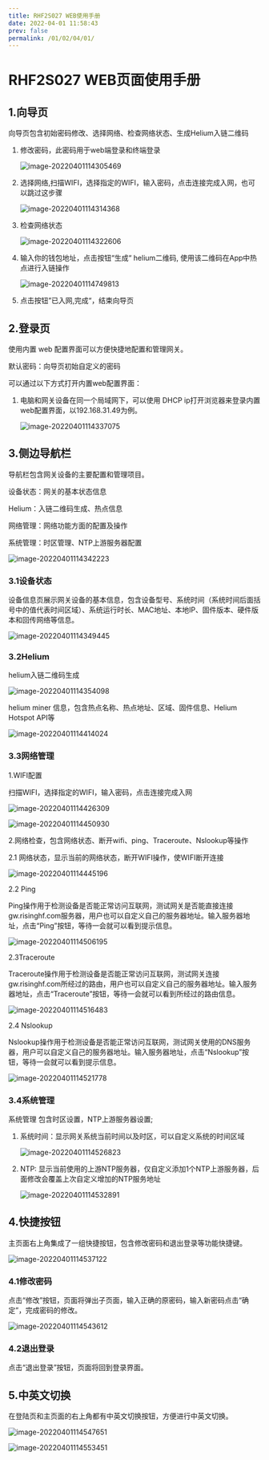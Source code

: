 ```yaml
---
title: RHF2S027 WEB使用手册
date: 2022-04-01 11:58:43
prev: false
permalink: /01/02/04/01/
---
```

# RHF2S027 WEB页面使用手册

## 1.向导页

向导页包含初始密码修改、选择网络、检查网络状态、生成Helium入链二维码

1. 修改密码，此密码用于web端登录和终端登录

   ![image-20220401114305469](https://risinghf-wiki.oss-cn-shenzhen.aliyuncs.com/upload/img/image-20220401114305469.png)

2. 选择网络,扫描WIFI，选择指定的WIFI，输入密码，点击连接完成入网，也可以跳过这步骤

   ![image-20220401114314368](https://risinghf-wiki.oss-cn-shenzhen.aliyuncs.com/upload/img/image-20220401114314368.png)

3. 检查网络状态 

   ![image-20220401114322606](https://risinghf-wiki.oss-cn-shenzhen.aliyuncs.com/upload/img/image-20220401114322606.png)

4. 输入你的钱包地址，点击按钮“生成“ helium二维码, 使用该二维码在App中热点进行入链操作

   ![image-20220401114749813](https://risinghf-wiki.oss-cn-shenzhen.aliyuncs.com/upload/img/image-20220401114749813.png)

5. 点击按钮”已入网,完成“，结束向导页

   

## 2.登录页

使用内置 web 配置界面可以方便快捷地配置和管理网关。

默认密码：向导页初始自定义的密码

可以通过以下方式打开内置web配置界面：

1. 电脑和网关设备在同一个局域网下，可以使用 DHCP ip打开浏览器来登录内置web配置界面，以192.168.31.49为例。

   ![image-20220401114337075](https://risinghf-wiki.oss-cn-shenzhen.aliyuncs.com/upload/img/image-20220401114337075.png)

##  3.侧边导航栏

 导航栏包含网关设备的主要配置和管理项目。

设备状态：网关的基本状态信息

Helium：入链二维码生成、热点信息

网络管理：网络功能方面的配置及操作

系统管理：时区管理、NTP上游服务器配置

![image-20220401114342223](https://risinghf-wiki.oss-cn-shenzhen.aliyuncs.com/upload/img/image-20220401114342223.png) 

### 3.1设备状态

   设备信息页展示网关设备的基本信息，包含设备型号、系统时间（系统时间后面括号中的值代表时间区域）、系统运行时长、MAC地址、本地IP、固件版本、硬件版本和回传网络等信息。

![image-20220401114349445](https://risinghf-wiki.oss-cn-shenzhen.aliyuncs.com/upload/img/image-20220401114349445.png)



### 3.2Helium

 helium入链二维码生成

![image-20220401114354098](https://risinghf-wiki.oss-cn-shenzhen.aliyuncs.com/upload/img/image-20220401114354098.png)

 helium miner 信息，包含热点名称、热点地址、区域、固件信息、Helium Hotspot API等

![image-20220401114414024](https://risinghf-wiki.oss-cn-shenzhen.aliyuncs.com/upload/img/image-20220401114414024.png)    



### 3.3网络管理

1.WIFI配置

 扫描WIFI，选择指定的WIFI，输入密码，点击连接完成入网

![image-20220401114426309](https://risinghf-wiki.oss-cn-shenzhen.aliyuncs.com/upload/img/image-20220401114426309.png)

![image-20220401114450930](https://risinghf-wiki.oss-cn-shenzhen.aliyuncs.com/upload/img/image-20220401114450930.png)

2.网络检查，包含网络状态、断开wifi、ping、Traceroute、Nslookup等操作

 2.1 网络状态，显示当前的网络状态，断开WIFI操作，使WIFI断开连接

![image-20220401114445196](https://risinghf-wiki.oss-cn-shenzhen.aliyuncs.com/upload/img/image-20220401114445196.png)

2.2 Ping

Ping操作用于检测设备是否能正常访问互联网，测试网关是否能直接连接gw.risinghf.com服务器，用户也可以自定义自己的服务器地址。输入服务器地址，点击“Ping”按钮，等待一会就可以看到提示信息。

![image-20220401114506195](https://risinghf-wiki.oss-cn-shenzhen.aliyuncs.com/upload/img/image-20220401114506195.png)

2.3Traceroute

Traceroute操作用于检测设备是否能正常访问互联网，测试网关连接gw.risinghf.com所经过的路由，用户也可以自定义自己的服务器地址。输入服务器地址，点击“Traceroute”按钮，等待一会就可以看到所经过的路由信息。

![image-20220401114516483](https://risinghf-wiki.oss-cn-shenzhen.aliyuncs.com/upload/img/image-20220401114516483.png)

2.4 Nslookup

Nslookup操作用于检测设备是否能正常访问互联网，测试网关使用的DNS服务器，用户可以自定义自己的服务器地址。输入服务器地址，点击“Nslookup”按钮，等待一会就可以看到提示信息。

![image-20220401114521778](https://risinghf-wiki.oss-cn-shenzhen.aliyuncs.com/upload/img/image-20220401114521778.png)



### 3.4系统管理

 系统管理 包含时区设置，NTP上游服务器设置;

1. 系统时间：显示网关系统当前时间以及时区，可以自定义系统的时间区域

   ![image-20220401114526823](https://risinghf-wiki.oss-cn-shenzhen.aliyuncs.com/upload/img/image-20220401114526823.png)

2. NTP: 显示当前使用的上游NTP服务器，仅自定义添加1个NTP上游服务器，后面修改会覆盖上次自定义增加的NTP服务地址

   ![image-20220401114532891](https://risinghf-wiki.oss-cn-shenzhen.aliyuncs.com/upload/img/image-20220401114532891.png)
   
   

## 4.快捷按钮

主页面右上角集成了一组快捷按钮，包含修改密码和退出登录等功能快捷键。

![image-20220401114537122](https://risinghf-wiki.oss-cn-shenzhen.aliyuncs.com/upload/img/image-20220401114537122.png) 

### 4.1修改密码

点击“修改”按钮，页面将弹出子页面，输入正确的原密码，输入新密码点击“确定”，完成密码的修改。

![image-20220401114543612](https://risinghf-wiki.oss-cn-shenzhen.aliyuncs.com/upload/img/image-20220401114543612.png) 

### 4.2退出登录

点击“退出登录”按钮，页面将回到登录界面。



## 5.中英文切换

在登陆页和主页面的右上角都有中英文切换按钮，方便进行中英文切换。

![image-20220401114547651](https://risinghf-wiki.oss-cn-shenzhen.aliyuncs.com/upload/img/image-20220401114547651.png) 

![image-20220401114553451](https://risinghf-wiki.oss-cn-shenzhen.aliyuncs.com/upload/img/image-20220401114553451.png)

